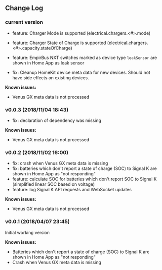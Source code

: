 ## Change Log

### current version
- feature: Charger Mode is supported (electrical.chargers.<#>.mode)
- feature: Charger State of Charge is supported (electrical.chargers.<#>.capacity.stateOfCharge)

- feature: EmpirBus NXT switches marked as device type `leakSensor` are shown in Home App as leak sensor

- fix: Cleanup HomeKit device meta data for new devices. Should not have side effects on existing devices.

**Known issues:**
- Venus GX meta data is not processed

### v0.0.3 (2018/11/04 18:43)
- fix: declaration of dependency was missing

**Known issues:**
- Venus GX meta data is not processed

### v0.0.2 (2018/11/02 16:00)
- fix: crash when Venus GX meta data is missing
- fix: batteries which don't report a state of charge (SOC) to Signal K are shown in Home App as "not responding"
- feature: calculate SOC for batteries which don't report SOC to Signal K (simplified linear SOC based on voltage)
- feature: log Signal K API requests and WebSocket updates

**Known issues:**
- Venus GX meta data is not processed

### v0.0.1 (2018/04/07 23:45)
 Initial working version  

 **Known issues:**
 - Batteries which don't report a state of charge (SOC) to Signal K are shown in Home App as "not responding"
 - Crash when Venus GX meta data is missing
